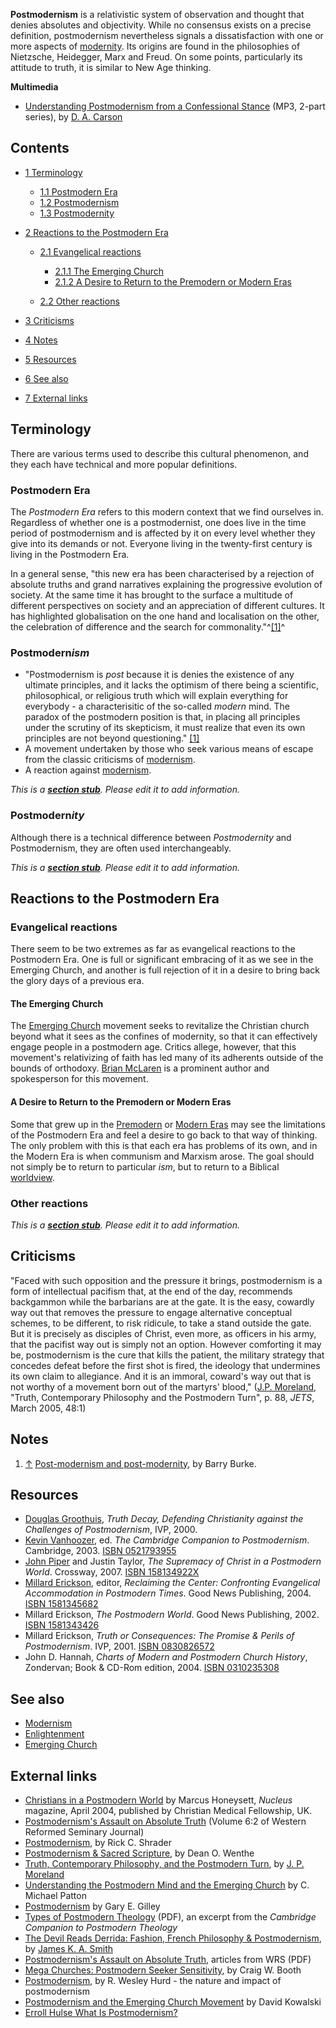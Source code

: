 **Postmodernism** is a relativistic system of observation and
thought that denies absolutes and objectivity. While no consensus
exists on a precise definition, postmodernism nevertheless signals
a dissatisfaction with one or more aspects of
[modernity](Modernity "Modernity"). Its origins are found in the
philosophies of Nietzsche, Heidegger, Marx and Freud. On some
points, particularly its attitude to truth, it is similar to New
Age thinking.

**Multimedia**

-   [Understanding Postmodernism from a Confessional Stance](http://www.bethinking.org/resource.php?ID=121&Media=Audio&MediaType=Download)
    (MP3, 2-part series), by
    [D. A. Carson](D._A._Carson "D. A. Carson")

## Contents

-   [1 Terminology](#Terminology)
    -   [1.1 Postmodern Era](#Postmodern_Era)
    -   [1.2 Postmodernism](#Postmodernism)
    -   [1.3 Postmodernity](#Postmodernity)

-   [2 Reactions to the Postmodern Era](#Reactions_to_the_Postmodern_Era)
    -   [2.1 Evangelical reactions](#Evangelical_reactions)
        -   [2.1.1 The Emerging Church](#The_Emerging_Church)
        -   [2.1.2 A Desire to Return to the Premodern or Modern Eras](#A_Desire_to_Return_to_the_Premodern_or_Modern_Eras)

    -   [2.2 Other reactions](#Other_reactions)

-   [3 Criticisms](#Criticisms)
-   [4 Notes](#Notes)
-   [5 Resources](#Resources)
-   [6 See also](#See_also)
-   [7 External links](#External_links)

## Terminology

There are various terms used to describe this cultural phenomenon,
and they each have technical and more popular definitions.

### Postmodern Era

The *Postmodern Era* refers to this modern context that we find
ourselves in. Regardless of whether one is a postmodernist, one
does live in the time period of postmodernism and is affected by it
on every level whether they give into its demands or not. Everyone
living in the twenty-first century is living in the Postmodern
Era.

In a general sense, "this new era has been characterised by a
rejection of absolute truths and grand narratives explaining the
progressive evolution of society. At the same time it has brought
to the surface a multitude of different perspectives on society and
an appreciation of different cultures. It has highlighted
globalisation on the one hand and localisation on the other, the
celebration of difference and the search for
commonality."^[[1]](#note-0)^

### Postmodern*ism*

-   "Postmodernism is *post* because it is denies the existence of
    any ultimate principles, and it lacks the optimism of there being a
    scientific, philosophical, or religious truth which will explain
    everything for everybody - a characterisitic of the so-called
    *modern* mind. The paradox of the postmodern position is that, in
    placing all principles under the scrutiny of its skepticism, it
    must realize that even its own principles are not beyond
    questioning."
    [[1]](http://www.pbs.org/faithandreason/gengloss/postm-body.html)
-   A movement undertaken by those who seek various means of escape
    from the classic criticisms of [modernism](Modernism "Modernism").
-   A reaction against [modernism](Modernism "Modernism").

*This is a **[section stub](http://www.theopedia.com/Category:Theopedia_sectionstubs "Category:Theopedia sectionstubs")**. Please edit it to add information.*
### Postmodern*ity*

Although there is a technical difference between *Postmodernity*
and Postmodernism, they are often used interchangeably.

*This is a **[section stub](http://www.theopedia.com/Category:Theopedia_sectionstubs "Category:Theopedia sectionstubs")**. Please edit it to add information.*
## Reactions to the Postmodern Era

### Evangelical reactions

There seem to be two extremes as far as evangelical reactions to
the Postmodern Era. One is full or significant embracing of it as
we see in the Emerging Church, and another is full rejection of it
in a desire to bring back the glory days of a previous era.

#### The Emerging Church

The [Emerging Church](Emerging_Church "Emerging Church") movement
seeks to revitalize the Christian church beyond what it sees as the
confines of modernity, so that it can effectively engage people in
a postmodern age. Critics allege, however, that this movement's
relativizing of faith has led many of its adherents outside of the
bounds of orthodoxy. [Brian McLaren](Brian_McLaren "Brian McLaren")
is a prominent author and spokesperson for this movement.

#### A Desire to Return to the Premodern or Modern Eras

Some that grew up in the
[Premodern](index.php?title=Premodern&action=edit&redlink=1 "Premodern (page does not exist)")
or
[Modern Eras](index.php?title=Modern_Era&action=edit&redlink=1 "Modern Era (page does not exist)")
may see the limitations of the Postmodern Era and feel a desire to
go back to that way of thinking. The only problem with this is that
each era has problems of its own, and in the Modern Era is when
communism and Marxism arose. The goal should not simply be to
return to particular *ism*, but to return to a Biblical
[worldview](Worldview "Worldview").

### Other reactions

*This is a **[section stub](http://www.theopedia.com/Category:Theopedia_sectionstubs "Category:Theopedia sectionstubs")**. Please edit it to add information.*
## Criticisms

"Faced with such opposition and the pressure it brings,
postmodernism is a form of intellectual pacifism that, at the end
of the day, recommends backgammon while the barbarians are at the
gate. It is the easy, cowardly way out that removes the pressure to
engage alternative conceptual schemes, to be different, to risk
ridicule, to take a stand outside the gate. But it is precisely as
disciples of Christ, even more, as officers in his army, that the
pacifist way out is simply not an option. However comforting it may
be, postmodernism is the cure that kills the patient, the military
strategy that concedes defeat before the first shot is fired, the
ideology that undermines its own claim to allegiance. And it is an
immoral, coward's way out that is not worthy of a movement born out
of the martyrs' blood,"
([J.P. Moreland](J.P._Moreland "J.P. Moreland"), "Truth,
Contemporary Philosophy and the Postmodern Turn", p. 88, *JETS*,
March 2005, 48:1)

## Notes

1.  [↑](#ref-0)
    [Post-modernism and post-modernity](http://www.infed.org/biblio/b-postmd.htm),
    by Barry Burke.

## Resources

-   [Douglas Groothuis](Douglas_Groothuis "Douglas Groothuis"),
    *Truth Decay, Defending Christianity against the Challenges of Postmodernism*,
    IVP, 2000.
-   [Kevin Vanhoozer](Kevin_Vanhoozer "Kevin Vanhoozer"), ed.
    *The Cambridge Companion to Postmodernism*. Cambridge, 2003.
    [ISBN 0521793955](http://www.theopedia.com/Special:BookSources/0521793955)
-   [John Piper](John_Piper "John Piper") and Justin Taylor,
    *The Supremacy of Christ in a Postmodern World*. Crossway, 2007.
    [ISBN 158134922X](http://www.theopedia.com/Special:BookSources/158134922X)
-   [Millard Erickson](Millard_Erickson "Millard Erickson"),
    editor,
    *Reclaiming the Center: Confronting Evangelical Accommodation in Postmodern Times*.
    Good News Publishing, 2004.
    [ISBN 1581345682](http://www.theopedia.com/Special:BookSources/1581345682)
-   Millard Erickson, *The Postmodern World*. Good News Publishing,
    2002.
    [ISBN 1581343426](http://www.theopedia.com/Special:BookSources/1581343426)
-   Millard Erickson,
    *Truth or Consequences: The Promise & Perils of Postmodernism*.
    IVP, 2001.
    [ISBN 0830826572](http://www.theopedia.com/Special:BookSources/0830826572)
-   John D. Hannah,
    *Charts of Modern and Postmodern Church History*, Zondervan; Book &
    CD-Rom edition, 2004.
    [ISBN 0310235308](http://www.theopedia.com/Special:BookSources/0310235308)

## See also

-   [Modernism](Modernism "Modernism")
-   [Enlightenment](Enlightenment "Enlightenment")
-   [Emerging Church](Emerging_Church "Emerging Church")

## External links

-   [Christians in a Postmodern World](http://www.cmf.org.uk/printable/?context=article&id=696)
    by Marcus Honeysett, *Nucleus* magazine, April 2004, published by
    Christian Medical Fellowship, UK.
-   [Postmodernism's Assault on Absolute Truth](http://www.wrs.edu/journals/volume_6-2.htm)
    (Volume 6:2 of Western Reformed Seminary Journal)
-   [Postmodernism](http://www.bbc.edu/journal/volume3_1/postmodernism-shrader.pdf),
    by Rick C. Shrader
-   [Postmodernism & Sacred Scripture](http://www.mtio.com/articles/bissar45.htm),
    by Dean O. Wenthe
-   [Truth, Contemporary Philosophy, and the Postmodern Turn](http://www.str.org/site/News2?page=NewsArticle&id=5682),
    by [J. P. Moreland](J._P._Moreland "J. P. Moreland")
-   [Understanding the Postmodern Mind and the Emerging Church](http://www.bible.org/page.asp?page_id=3241)
    by C. Michael Patton
-   [Postmodernism](http://www.svchapel.org/Resources/Articles/read_articles.asp?id=42)
    by Gary E. Gilley
-   [Types of Postmodern Theology](http://assets.cambridge.org//052179/062X/sample/052179062Xws.pdf)
    (PDF), an excerpt from the
    *Cambridge Companion to Postmodern Theology*
-   [The Devil Reads Derrida: Fashion, French Philosophy & Postmodernism](http://www.relevantmagazine.com/850/102306/102306.htm),
    by [James K. A. Smith](James_K._A._Smith "James K. A. Smith")
-   [Postmodernism's Assault on Absolute Truth](http://www.wrs.edu/journals/volume_6-2.htm),
    articles from WRS (PDF)
-   [Mega Churches: Postmodern Seeker Sensitivity](http://www.thefaithfulword.org/megachurch.html),
    by Craig W. Booth
-   [Postmodernism](http://www.mckenziestudycenter.org/philosophy/articles/postmod.html),
    by R. Wesley Hurd - the nature and impact of postmodernism
-   [Postmodernism and the Emerging Church Movement](http://www.apologeticsindex.org/290-emerging-church)
    by David Kowalski
-   [Erroll Hulse What Is Postmodernism?](http://www.reformation-today.org/papers/ibc.pdf)



